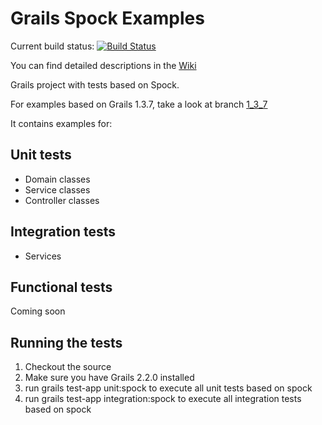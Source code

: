 Grails Spock Examples
=====================

Current build status: [![Build Status](https://travis-ci.org/pschneider-manzell/grails-spock-examples.png?branch=grails_2_2_0)](https://travis-ci.org/pschneider-manzell/grails-spock-examples)

You can find detailed descriptions in the [Wiki](https://wiki.github.com/pschneider-manzell/grails-spock-examples/)


Grails project with tests based on Spock.

For examples based on Grails 1.3.7, take a look at branch [1_3_7](https://github.com/pschneider-manzell/grails-spock-examples/tree/grails_1_3_7)


It contains examples for:

Unit tests
---------------------
* Domain classes
* Service classes
* Controller classes

Integration tests
---------------------
* Services

Functional tests
---------------------
Coming soon


Running the tests
------------------
1. Checkout the source
2. Make sure you have Grails 2.2.0 installed
3. run grails test-app unit:spock to execute all unit tests based on spock
4. run grails test-app integration:spock to execute all integration tests based on spock
